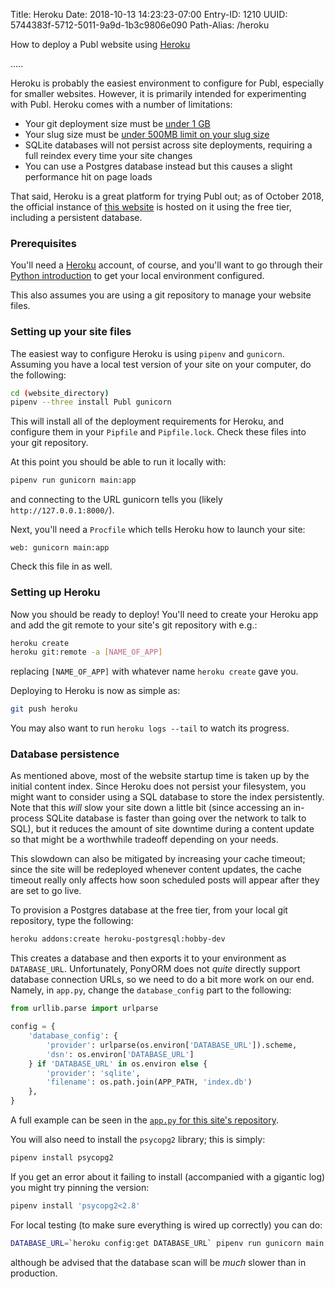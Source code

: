 Title: Heroku
Date: 2018-10-13 14:23:23-07:00
Entry-ID: 1210
UUID: 5744383f-5712-5011-9a9d-1b3c9806e090
Path-Alias: /heroku

How to deploy a Publ website using [Heroku](http://heroku.com)

.....

Heroku is probably the easiest environment to configure for Publ, especially for
smaller websites. However, it is primarily intended for experimenting with Publ. Heroku comes with a number of limitations:

* Your git deployment size must be [under 1 GB](https://devcenter.heroku.com/articles/limits#git-repos)
* Your slug size must be [under 500MB limit on your slug size](https://devcenter.heroku.com/articles/limits#slug-size)
* SQLite databases will not persist across site deployments, requiring a full reindex every time your site changes
* You can use a Postgres database instead but this causes a slight performance hit on page loads

That said, Heroku is a great platform for trying Publ out; as of October 2018, the official instance of [this website](http://publ.beesbuzz.biz) is hosted on it using the free tier, including a persistent database.

### Prerequisites

You'll need a [Heroku](http://heroku.com) account, of course, and you'll want to go through their [Python introduction](https://devcenter.heroku.com/articles/getting-started-with-python) to get your local environment configured.

This also assumes you are using a git repository to manage your website files.

### Setting up your site files

The easiest way to configure Heroku is using `pipenv` and `gunicorn`. Assuming you have a local test version of your site on your computer, do the following:

```bash
cd (website_directory)
pipenv --three install Publ gunicorn
```

This will install all of the deployment requirements for Heroku, and configure them in your `Pipfile` and `Pipfile.lock`. Check these files into your git repository.

At this point you should be able to run it locally with:

```bash
pipenv run gunicorn main:app
```

and connecting to the URL gunicorn tells you (likely `http://127.0.0.1:8000/`).

Next, you'll need a `Procfile` which tells Heroku how to launch your site:

```
web: gunicorn main:app
```

Check this file in as well.

### Setting up Heroku

Now you should be ready to deploy! You'll need to create your Heroku app and add the git remote to your site's git repository with e.g.:

```bash
heroku create
heroku git:remote -a [NAME_OF_APP]
```

replacing `[NAME_OF_APP]` with whatever name `heroku create` gave you.

Deploying to Heroku is now as simple as:

```bash
git push heroku
```

You may also want to run `heroku logs --tail` to watch its progress.

### Database persistence

As mentioned above, most of the website startup time is taken up by the initial content index. Since Heroku does not persist your filesystem, you might want to consider using a SQL database to store the index persistently. Note that this *will* slow your site down a little bit (since accessing an in-process SQLite database is faster than going over the network to talk to SQL), but it reduces the amount of site downtime during a content update so that might be a worthwhile tradeoff depending on your needs.

This slowdown can also be mitigated by increasing your cache timeout; since the site will be redeployed whenever content updates, the cache timeout really only affects how soon scheduled posts will appear after they are set to go live.

To provision a Postgres database at the free tier, from your local git repository, type the following:

```bash
heroku addons:create heroku-postgresql:hobby-dev
```

This creates a database and then exports it to your environment as `DATABASE_URL`. Unfortunately, PonyORM does not *quite* directly support database connection URLs, so we need to do a bit more work on our end. Namely, in `app.py`, change the `database_config` part to the following:

```python
from urllib.parse import urlparse

config = {
    'database_config': {
        'provider': urlparse(os.environ['DATABASE_URL']).scheme,
        'dsn': os.environ['DATABASE_URL']
    } if 'DATABASE_URL' in os.environ else {
        'provider': 'sqlite',
        'filename': os.path.join(APP_PATH, 'index.db')
    },
}
```

A full example can be seen in the [`app.py` for this site's repository](https://github.com/PlaidWeb/publ-site/blob/master/app.py).

You will also need to install the `psycopg2` library; this is simply:

```bash
pipenv install psycopg2
```

If you get an error about it failing to install (accompanied with a gigantic log) you might try pinning the version:

```bash
pipenv install 'psycopg2<2.8'
```

For local testing (to make sure everything is wired up correctly) you can do:

```bash
DATABASE_URL=`heroku config:get DATABASE_URL` pipenv run gunicorn main:app
```

although be advised that the database scan will be *much* slower than in production.
